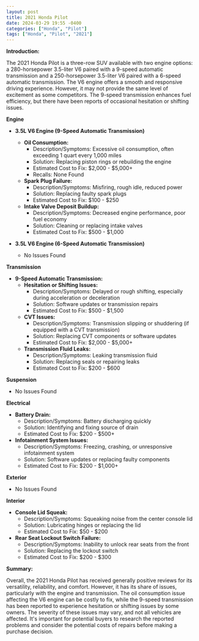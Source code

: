 ```yaml
---
layout: post
title: 2021 Honda Pilot
date: 2024-03-29 19:55 -0400
categories: ["Honda", "Pilot"]
tags: ["Honda", "Pilot", "2021"]
---
```

**Introduction:**

The 2021 Honda Pilot is a three-row SUV available with two engine options: a 280-horsepower 3.5-liter V6 paired with a 9-speed automatic transmission and a 250-horsepower 3.5-liter V6 paired with a 6-speed automatic transmission. The V6 engine offers a smooth and responsive driving experience. However, it may not provide the same level of excitement as some competitors. The 9-speed transmission enhances fuel efficiency, but there have been reports of occasional hesitation or shifting issues.

**Engine**

* **3.5L V6 Engine (9-Speed Automatic Transmission)**
    * **Oil Consumption:**
        * Description/Symptoms: Excessive oil consumption, often exceeding 1 quart every 1,000 miles
        * Solution: Replacing piston rings or rebuilding the engine
        * Estimated Cost to Fix: $2,000 - $5,000+
        * Recalls: None Found
    * **Spark Plug Failure:**
        * Description/Symptoms: Misfiring, rough idle, reduced power
        * Solution: Replacing faulty spark plugs
        * Estimated Cost to Fix: $100 - $250
    * **Intake Valve Deposit Buildup:**
        * Description/Symptoms: Decreased engine performance, poor fuel economy
        * Solution: Cleaning or replacing intake valves
        * Estimated Cost to Fix: $500 - $1,000

* **3.5L V6 Engine (6-Speed Automatic Transmission)**
    * No Issues Found

**Transmission**

* **9-Speed Automatic Transmission:**
    * **Hesitation or Shifting Issues:**
        * Description/Symptoms: Delayed or rough shifting, especially during acceleration or deceleration
        * Solution: Software updates or transmission repairs
        * Estimated Cost to Fix: $500 - $1,500
    * **CVT Issues:**
        * Description/Symptoms: Transmission slipping or shuddering (if equipped with a CVT transmission)
        * Solution: Replacing CVT components or software updates
        * Estimated Cost to Fix: $2,000 - $5,000+
    * **Transmission Fluid Leaks:**
        * Description/Symptoms: Leaking transmission fluid
        * Solution: Replacing seals or repairing leaks
        * Estimated Cost to Fix: $200 - $600

**Suspension**

* No Issues Found

**Electrical**

* **Battery Drain:**
    * Description/Symptoms: Battery discharging quickly
    * Solution: Identifying and fixing source of drain
    * Estimated Cost to Fix: $200 - $500+
* **Infotainment System Issues:**
    * Description/Symptoms: Freezing, crashing, or unresponsive infotainment system
    * Solution: Software updates or replacing faulty components
    * Estimated Cost to Fix: $200 - $1,000+

**Exterior**

* No Issues Found

**Interior**

* **Console Lid Squeak:**
    * Description/Symptoms: Squeaking noise from the center console lid
    * Solution: Lubricating hinges or replacing the lid
    * Estimated Cost to Fix: $50 - $200
* **Rear Seat Lockout Switch Failure:**
    * Description/Symptoms: Inability to unlock rear seats from the front
    * Solution: Replacing the lockout switch
    * Estimated Cost to Fix: $200 - $300

**Summary:**

Overall, the 2021 Honda Pilot has received generally positive reviews for its versatility, reliability, and comfort. However, it has its share of issues, particularly with the engine and transmission. The oil consumption issue affecting the V6 engine can be costly to fix, while the 9-speed transmission has been reported to experience hesitation or shifting issues by some owners. The severity of these issues may vary, and not all vehicles are affected. It's important for potential buyers to research the reported problems and consider the potential costs of repairs before making a purchase decision.

